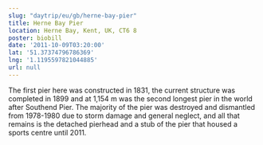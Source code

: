```yaml
---
slug: "daytrip/eu/gb/herne-bay-pier"
title: Herne Bay Pier
location: Herne Bay, Kent, UK, CT6 8
poster: biobill
date: '2011-10-09T03:20:00'
lat: '51.37374796786369'
lng: '1.1195597821044885'
url: null
---
```


The first pier here was constructed in 1831, the current structure was completed in 1899 and at 1,154 m was the second longest pier in the world after Southend Pier. The majority of the pier was destroyed and dismantled from 1978-1980 due to storm damage and general neglect, and all that remains is the detached pierhead and a stub of the pier that housed a sports centre until 2011.
